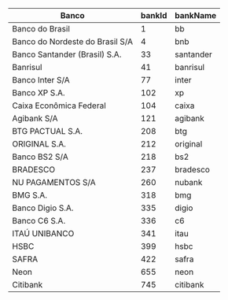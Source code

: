 | Banco                                              | bankId | bankName                |
|----------------------------------------------------|--------|-------------------------|
| Banco do Brasil                                    | 1      | bb                      |
| Banco do Nordeste do Brasil S/A                    | 4      | bnb                     |
| Banco Santander (Brasil) S.A.                      | 33     | santander               |
| Banrisul                                           | 41     | banrisul                |
| Banco Inter S/A                                    | 77     | inter                   |
| Banco XP S.A.                                      | 102    | xp                      |
| Caixa Econômica Federal                            | 104    | caixa                   |
| Agibank S/A                                        | 121    | agibank                 |
| BTG PACTUAL S.A.                                   | 208    | btg                     |
| ORIGINAL S.A.                                      | 212    | original                |
| Banco BS2 S/A                                      | 218    | bs2                     |
| BRADESCO                                           | 237    | bradesco                |
| NU PAGAMENTOS S/A                                  | 260    | nubank                  |
| BMG S.A.                                           | 318    | bmg                     |
| Banco Digio S.A.                                   | 335    | digio                   |
| Banco C6 S.A.                                      | 336    | c6                      |
| ITAÚ UNIBANCO                                      | 341    | itau                    |
| HSBC                                               | 399    | hsbc                    |
| SAFRA                                              | 422    | safra                   |
| Neon                                               | 655    | neon                    |
| Citibank                                           | 745    | citibank                |